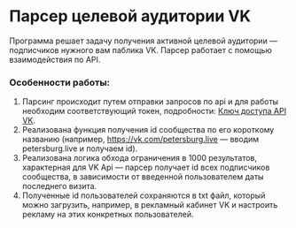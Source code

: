 # Парсер целевой аудитории VK

Программа решает задачу получения активной целевой аудитории — подписчиков нужного вам паблика VK. Парсер работает с помощью взаимодействия по API. 

### Особенности работы:

1. Парсинг происходит путем отправки запросов по api и для работы необходим соответствующий токен, подробности: [Ключ доступа API VK](https://dev.vk.com/api/access-token/getting-started). 
2. Реализована функция получения id сообщества по его короткому названию (например, https://vk.com/petersburg.live — вводим petersburg.live и получаем id).
3. Реализована логика обхода ограничения в 1000 результатов, характерная для VK Api — парсер получает id всех подписчиков сообщества, в зависимости от введенной пользователем даты последнего визита.
4. Полученные id пользователей сохраняются в txt файл, который можно загрузить, например, в рекламный кабинет VK и настроить рекламу на этих конкретных пользователей.

